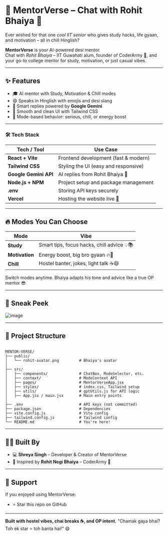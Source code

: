 
# 🧠 MentorVerse – Chat with Rohit Bhaiya 💬

Ever wished for that one *cool IIT senior* who gives study hacks, life gyaan, and motivation – all in chill Hinglish?

**MentorVerse** is your AI-powered desi mentor.  
Chat with *Rohit Bhaiya* – IIT Guwahati alum, founder of CoderArmy 🎥, and your go-to college mentor for study, motivation, or just casual vibes.

---

## ✨ Features

- 🎓 AI mentor with Study, Motivation & Chill modes
- 😄 Speaks in Hinglish with emojis and desi slang
- 🤖 Smart replies powered by **Google Gemini**
- 🎨 Smooth and clean UI with Tailwind CSS
- 🧠 Mode-based behavior: serious, chill, or energy boost

---

### 🛠️ Tech Stack

| Tech / Tool           | Use Case                             |
| --------------------- | ------------------------------------ |
| **React + Vite**      | Frontend development (fast & modern) |
| **Tailwind CSS**      | Styling the UI (easy and responsive) |
| **Google Gemini API** | AI replies from Rohit Bhaiya 💬      |
| **Node.js + NPM**     | Project setup and package management |
| **.env**              | Storing API keys securely            |
| **Vercel**            | Hosting the website live 🚀          |

---

## 🔥 Modes You Can Choose

| Mode         | Vibe                                       |
|--------------|--------------------------------------------|
| **Study**     | Smart tips, focus hacks, chill advice 💡📚 |
| **Motivation**| Energy boost, big bro gyaan 🔥💪            |
| **Chill**     | Hostel banter, jokes, light talk ☕😄       |

Switch modes anytime. Bhaiya adapts his tone and advice like a true OP mentor 😎

---

## 📸 Sneak Peek

![image](https://github.com/user-attachments/assets/a11cdd7f-5d79-4355-b3b8-e81b195ef2bd)


---

## 🧩 Project Structure

```

MENTOR-VERSE/
├── public/
│   └── rohit-avatar.png         # Bhaiya's avatar
│
├── src/
│   ├── components/              # ChatBox, ModeSelector, etc.
│   ├── context/                 # ModeContext API
│   ├── pages/                   # MentorVerseApp.jsx
│   ├── styles/                  # index.css, Tailwind setup
│   ├── utils/                   # gptUtils.js for API logic
│   ├── App.jsx / main.jsx       # Main entry points
│
├── .env                         # API keys (not committed)
├── package.json                 # Dependencies
├── vite.config.js               # Vite config
├── tailwind.config.js           # Tailwind config
└── README.md                    # You're here!

````

---

## 👩‍💻 Built By

* 💻 **Shreya Singh** – Developer & Creator of MentorVerse
* 🙌 Inspired by **Rohit Negi Bhaiya** – CoderArmy 🎥

---

## 🌟 Support

If you enjoyed using MentorVerse:

* ⭐ Star this repo on GitHub

---

**Built with hostel vibes, chai breaks ☕, and OP intent.**
"Chamak gaya bhai? Toh ek star ⭐ toh banta hai!" 😄

```